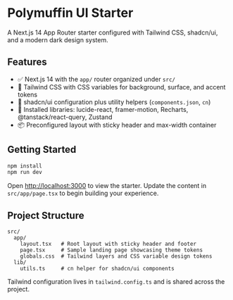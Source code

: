 # Polymuffin UI Starter

A Next.js 14 App Router starter configured with Tailwind CSS, shadcn/ui, and a modern dark design system.

## Features

- ✅ Next.js 14 with the `app/` router organized under `src/`
- 🎨 Tailwind CSS with CSS variables for background, surface, and accent tokens
- 🧱 shadcn/ui configuration plus utility helpers (`components.json`, `cn`)
- 🧰 Installed libraries: lucide-react, framer-motion, Recharts, @tanstack/react-query, Zustand
- 📦 Preconfigured layout with sticky header and max-width container

## Getting Started

```bash
npm install
npm run dev
```

Open [http://localhost:3000](http://localhost:3000) to view the starter. Update the content in `src/app/page.tsx` to begin building your experience.

## Project Structure

```
src/
  app/
    layout.tsx   # Root layout with sticky header and footer
    page.tsx     # Sample landing page showcasing theme tokens
    globals.css  # Tailwind layers and CSS variable design tokens
  lib/
    utils.ts     # cn helper for shadcn/ui components
```

Tailwind configuration lives in `tailwind.config.ts` and is shared across the project.
